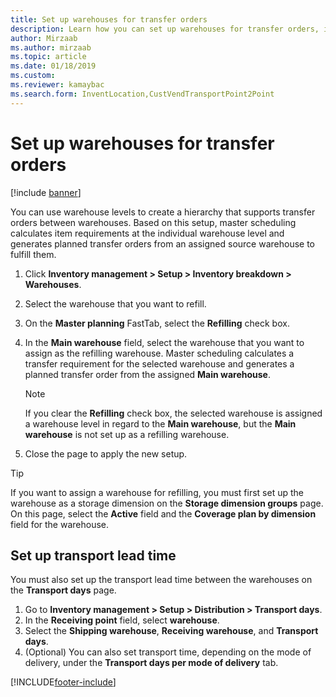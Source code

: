 ```yaml
---
title: Set up warehouses for transfer orders
description: Learn how you can set up warehouses for transfer orders, including a step-by-step process for setting up warehouses for transfer orders.
author: Mirzaab
ms.author: mirzaab
ms.topic: article
ms.date: 01/18/2019
ms.custom:
ms.reviewer: kamaybac 
ms.search.form: InventLocation,CustVendTransportPoint2Point
---
```


# Set up warehouses for transfer orders 

[!include [banner](../includes/banner.md)]

You can use warehouse levels to create a hierarchy that supports transfer orders between warehouses. Based on this setup, master scheduling calculates item requirements at the individual warehouse level and generates planned transfer orders from an assigned source warehouse to fulfill them.

1.  Click **Inventory management > Setup > Inventory breakdown > Warehouses**.

2.  Select the warehouse that you want to refill.

3.  On the **Master planning** FastTab, select the **Refilling** check box.

4.  In the **Main warehouse** field, select the warehouse that you want to assign as the refilling warehouse. Master scheduling calculates a transfer requirement for the selected warehouse and generates a planned transfer order from the assigned **Main warehouse**.
   
    > [!NOTE]
    > <P>If you clear the <STRONG>Refilling</STRONG> check box, the selected warehouse is assigned a warehouse level in regard to the <STRONG>Main warehouse</STRONG>, but the <STRONG>Main warehouse</STRONG> is not set up as a refilling warehouse.</P>

5.  Close the page to apply the new setup.


> [!TIP]
> <P>If you want to assign a warehouse for refilling, you must first set up the warehouse as a storage dimension on the <STRONG>Storage dimension groups</STRONG> page. On this page, select the <STRONG>Active</STRONG> field and the <STRONG>Coverage plan by dimension</STRONG> field for the warehouse.</P>

## Set up transport lead time

You must also set up the transport lead time between the warehouses on the **Transport days** page. 
1. Go to **Inventory management > Setup > Distribution > Transport days**.
2. In the **Receiving point** field, select **warehouse**.
3. Select the **Shipping warehouse**, **Receiving warehouse**, and **Transport days**. 
4. (Optional) You can also set transport time, depending on the mode of delivery, under the **Transport days per mode of delivery** tab.


[!INCLUDE[footer-include](../../includes/footer-banner.md)]
